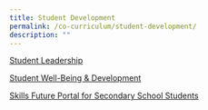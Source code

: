 ```yaml
---
title: Student Development
permalink: /co-curriculum/student-development/
description: ""
---
```

[Student Leadership](/files/Student-Leadership.pdf)

[Student Well-Being & Development](/files/Year-Head-Team.pdf)

[Skills Future Portal for Secondary School Students](https://www.myskillsfuture.gov.sg/content/student/en/secondary.html)